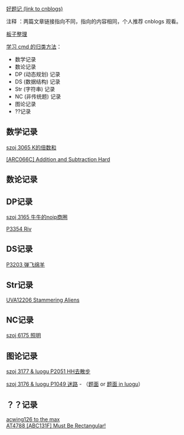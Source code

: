 [好题记 (link to cnblogs) ](https://www.cnblogs.com/purplevine/p/16398312.html)

注释 ：两篇文章链接指向不同，指向的内容相同，个人推荐 cnblogs 观看。
  
[板子整理](https://www.luogu.com.cn/paste/j2f7krwp)  
  
[学习 cmd 的归类方法](https://www.luogu.com.cn/blog/command-block/blog-suo-yin-zhi-ding-post)：

- 数学记录  
- 数论记录  
- DP (动态规划) 记录  
- DS (数据结构) 记录  
- Str (字符串) 记录  
- NC (非传统题) 记录  
- 图论记录  
- ??记录   
  
## 数学记录  

[szoj 3065 K的倍数和](https://www.luogu.com.cn/blog/443664/post-3065-k-di-bei-shuo-hu)  

[[ARC066C] Addition and Subtraction Hard](https://www.luogu.com.cn/blog/443664/solution-at2273)  
  
## 数论记录  

## DP记录  

[szoj 3165 牛牛的noip商圈](https://www.luogu.com.cn/blog/443664/post-3169-niu-niu-di-noip-shang-juan)  

[P3354 Riv](https://www.luogu.com.cn/blog/443664/dp-ji-lu-p3354-riv)  
  
## DS记录  

[P3203 弹飞绵羊](https://www.luogu.com.cn/blog/443664/ds-ji-lu-p3203-tan-fei-mian-yang)

## Str记录  
[UVA12206 Stammering Aliens](https://www.luogu.com.cn/blog/443664/str-ji-lu-uva12206-stammering-aliens)  
  
## NC记录  
[szoj 6175 照明](https://www.luogu.com.cn/blog/443664/post-6175-zhao-ming)  
  
## 图论记录  

[szoj 3177 & luogu P2051 HH去散步](https://www.luogu.com.cn/blog/443664/szoj-3177-luogu-2051-hh-qu-san-bu)  

[szoj 3176 & luogu P1049 迷路](https://www.luogu.com.cn/paste/ochh30c8) -  （[题面](http://www.szoj.net/problem/3176) or [题面 in luogu](https://www.luogu.com.cn/problem/P1049)）  
  
## ？？记录  

[acwing126 to the max](https://www.luogu.com.cn/blog/443664/acwing126-to-the-max)  
[AT4788 [ABC131F] Must Be Rectangular!  
](https://www.luogu.com.cn/blog/443664/post-ji-lu-at4788-abc131f-must-be-rectangular)  